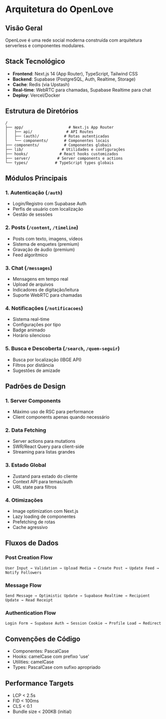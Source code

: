 # Arquitetura do OpenLove

## Visão Geral
OpenLove é uma rede social moderna construída com arquitetura serverless e componentes modulares.

## Stack Tecnológico
- **Frontend**: Next.js 14 (App Router), TypeScript, Tailwind CSS
- **Backend**: Supabase (PostgreSQL, Auth, Realtime, Storage)
- **Cache**: Redis (via Upstash)
- **Real-time**: WebRTC para chamadas, Supabase Realtime para chat
- **Deploy**: Vercel/Docker

## Estrutura de Diretórios
```
/
├── app/                    # Next.js App Router
│   ├── api/               # API Routes
│   ├── (auth)/           # Rotas autenticadas
│   └── components/       # Componentes locais
├── components/           # Componentes globais
├── lib/                 # Utilidades e configurações
├── hooks/              # React hooks customizados
├── server/            # Server components e actions
└── types/            # TypeScript types globais
```

## Módulos Principais

### 1. Autenticação (`/auth`)
- Login/Registro com Supabase Auth
- Perfis de usuário com localização
- Gestão de sessões

### 2. Posts (`/content`, `/timeline`)
- Posts com texto, imagens, vídeos
- Sistema de enquetes (premium)
- Gravação de áudio (premium)
- Feed algorítmico

### 3. Chat (`/messages`)
- Mensagens em tempo real
- Upload de arquivos
- Indicadores de digitação/leitura
- Suporte WebRTC para chamadas

### 4. Notificações (`/notificacoes`)
- Sistema real-time
- Configurações por tipo
- Badge animado
- Horário silencioso

### 5. Busca e Descoberta (`/search`, `/quem-seguir`)
- Busca por localização (IBGE API)
- Filtros por distância
- Sugestões de amizade

## Padrões de Design

### 1. Server Components
- Máximo uso de RSC para performance
- Client components apenas quando necessário

### 2. Data Fetching
- Server actions para mutations
- SWR/React Query para client-side
- Streaming para listas grandes

### 3. Estado Global
- Zustand para estado do cliente
- Context API para temas/auth
- URL state para filtros

### 4. Otimizações
- Image optimization com Next.js
- Lazy loading de componentes
- Prefetching de rotas
- Cache agressivo

## Fluxos de Dados

### Post Creation Flow
```
User Input → Validation → Upload Media → Create Post → Update Feed → Notify Followers
```

### Message Flow
```
Send Message → Optimistic Update → Supabase Realtime → Recipient Update → Read Receipt
```

### Authentication Flow
```
Login Form → Supabase Auth → Session Cookie → Profile Load → Redirect
```

## Convenções de Código
- Componentes: PascalCase
- Hooks: camelCase com prefixo 'use'
- Utilities: camelCase
- Types: PascalCase com sufixo apropriado

## Performance Targets
- LCP < 2.5s
- FID < 100ms
- CLS < 0.1
- Bundle size < 200KB (initial)